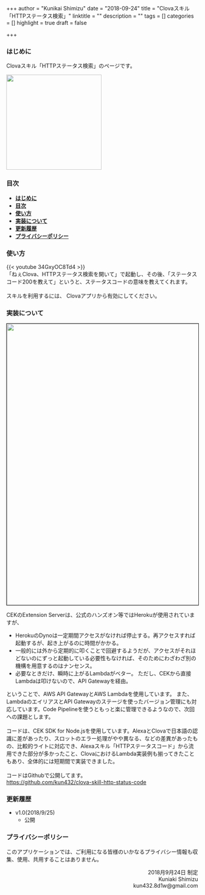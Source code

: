 +++
author = "Kunikai Shimizu"
date = "2018-09-24"
title = "Clovaスキル「HTTPステータス検索」"
linktitle = ""
description = ""
tags = []
categories = []
highlight = true
draft = false

+++

### **はじめに**

Clovaスキル「HTTPステータス検索」のページです。

<img src="/img/icon-clova-skill-http-status-code.jpg" width=250 />

### **目次**

<!-- TOC -->

- [**はじめに**](#はじめに)
- [**目次**](#目次)
- [**使い方**](#使い方)
- [**実装について**](#実装について)
- [**更新履歴**](#更新履歴)
- [**プライバシーポリシー**](#プライバシーポリシー)

<!-- /TOC -->

### **使い方**

{{< youtube 34GxyOC8Td4 >}}
<br />
「ねぇClova、HTTPステータス検索を開いて」で起動し、その後、「ステータスコード200を教えて」というと、ステータスコードの意味を教えてくれます。
<br />
<br />
スキルを利用するには、 Clovaアプリから有効にしてください。

### **実装について**

<img src="/img/design-clova-skill-http-status-code.png" width=740 style="border: solid 1px #000000" />

CEKのExtension Serverは、公式のハンズオン等ではHerokuが使用されていますが、

- HerokuのDynoは一定期間アクセスがなければ停止する。再アクセスすれば起動するが、起き上がるのに時間がかかる。
- 一般的には外から定期的に叩くことで回避するようだが、アクセスがそれほどないのにずっと起動している必要性もなければ、そのためにわざわざ別の機構を用意するのはナンセンス。
- 必要なときだけ、瞬時に上がるLambdaがベター。 ただし、CEKから直接Lambdaは叩けないので、API Gatewayを経由。

ということで、AWS API GatewayとAWS Lambdaを使用しています。 また、LambdaのエイリアスとAPI Gatewayのステージを使ったバージョン管理にも対応しています。Code Pipelineを使うともっと楽に管理できるようなので、次回への課題とします。
<br />
<br />
コードは、CEK SDK for Node.jsを使用しています。AlexaとClovaで日本語の認識に差があったり、スロットのエラー処理がやや異なる、などの差異があったもの、比較的ライトに対応でき、Alexaスキル「HTTPステータスコード」から流用できた部分が多かったこと、ClovaにおけるLambda実装例も揃ってきたこともあり、全体的には短期間で実装できました。
<br />
<br />
コードはGithubで公開してます。
<br />
https://github.com/kun432/clova-skill-http-status-code

### **更新履歴**

- v1.0(2018/9/25)
  - 公開

### **プライバシーポリシー**

このアプリケーションでは、ご利用になる皆様のいかなるプライバシー情報も収集、使用、共用することはありません。

<div style="text-align: right;">
2018月9月24日 制定<br />
Kuniaki Shimizu<br />
kun432.8d1w@gmail.com<br />
</div>